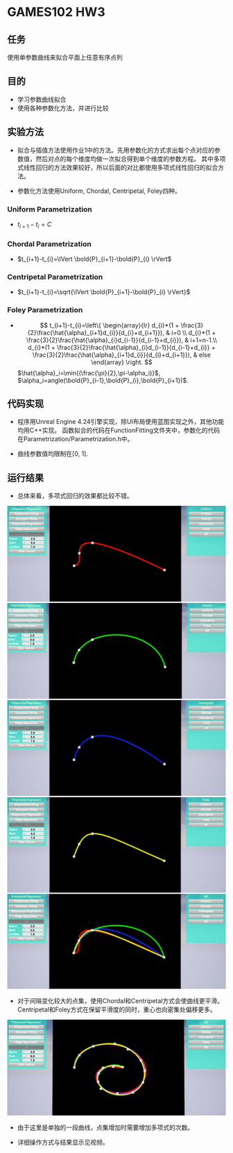# GAMES102 HW3

## 任务

使用单参数曲线来拟合平面上任意有序点列

## 目的

- 学习参数曲线拟合
- 使用各种参数化方法，并进行比较

## 实验方法

- 拟合与插值方法使用作业1中的方法。先用参数化的方式求出每个点对应的参数值，然后对点的每个维度均做一次拟合得到单个维度的参数方程。
  其中多项式线性回归的方法效果较好，所以后面的对比都使用多项式线性回归的拟合方法。
  
- 参数化方法使用Uniform, Chordal, Centripetal, Foley四种。

### Uniform Parametrization

- $t_{i+1}-t_{i}=C$

### Chordal Parametrization

- $t_{i+1}-t_{i}=\lVert \bold{P}_{i+1}-\bold{P}_{i} \rVert$

### Centripetal Parametrization

- $t_{i+1}-t_{i}=\sqrt{\lVert \bold{P}_{i+1}-\bold{P}_{i} \rVert}$

### Foley Parametrization

- $$
t_{i+1}-t_{i}=\left\{
             \begin{array}{lr}
             d_{i}*(1 + \frac{3}{2}\frac{\hat{\alpha}_{i+1}d_{i}}{d_{i}+d_{i+1}}), & i=0 \\
             d_{i}*(1 + \frac{3}{2}\frac{\hat{\alpha}_{i}d_{i-1}}{d_{i-1}+d_{i}}), & i+1=n-1.\\
             d_{i}*(1 + \frac{3}{2}\frac{\hat{\alpha}_{i}d_{i-1}}{d_{i-1}+d_{i}} + \frac{3}{2}\frac{\hat{\alpha}_{i+1}d_{i}}{d_{i}+d_{i+1}}), & else
             \end{array}
\right.
$$
  $\hat{\alpha}_i=\min{(\frac{\pi}{2},\pi-\alpha_i)}$,
  $\alpha_i=angle(\bold{P}_{i-1},\bold{P}_{i},\bold{P}_{i+1})$.
  
  
## 代码实现

- 程序用Unreal Engine 4.24引擎实现，除UI布局使用蓝图实现之外，其他功能均用C++实现。
  函数拟合的代码在FunctionFitting文件夹中，参数化的代码在Parametrization/Parametrization.h中。

- 曲线参数值均限制在[0, 1].

## 运行结果

- 总体来看，多项式回归的效果都比较不错。

![Fitting1](./Figures/Figure-Fitting1.PNG)
![Fitting2](./Figures/Figure-Fitting2.PNG)
![Fitting3](./Figures/Figure-Fitting3.PNG)
![Fitting4](./Figures/Figure-Fitting4.PNG)
![Fitting5](./Figures/Figure-Fitting5.PNG)

- 对于间隔变化较大的点集，使用Chordal和Centripetal方式会使曲线更平滑。Centripetal和Foley方式在保留平滑度的同时，重心也向密集处偏移更多。
  
![Fitting6](./Figures/Figure-Fitting6.PNG)

- 由于这里是单独的一段曲线，点集增加时需要增加多项式的次数。

- 详细操作方式与结果显示见视频。
